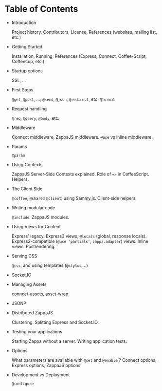 Table of Contents
=================

* Introduction

  Project history, Contributors, License, References (websites, mailing list, etc.)

* Getting Started

  Installation, Running, References (Express, Connect, Coffee-Script, Coffeecup, etc.)

* Startup options

  SSL, ...

* First Steps

  `@get`, `@post`, ...; `@send`, `@json`, `@redirect`, etc.
  `@format`

* Request handling

  `@req`, `@query`, `@body`, etc.

* Middleware

  Connect middleware, ZappaJS middleware. `@use` vs inline middleware.

* Params

  `@param`

* Using Contexts

  ZappaJS Server-Side Contexts explained. Role of `=>` in CoffeeScript. Helpers.

* The Client Side

  `@coffee`, `@shared`
  `@client`: using Sammy.js.
  Client-side helpers.

* Writing modular code

  `@include`. ZappaJS modules.

* Using Views for Content

  Express' legacy. Express3 views, `@locals` (global, response locals). Express2-compatible (`@use 'partials'`, `zappa.adapter`) views. Inline views.
  Postrendering.

* Serving CSS

  `@css`, and using templates (`@stylus`, ..)

* Socket.IO

* Managing Assets

  connect-assets, asset-wrap

* JSONP

* Distributed ZappaJS

  Clustering. Splitting Express and Socket.IO.

* Testing your applications

  Starting Zappa without a server. Writing application tests.

* Options

  What parameters are available with `@set` and `@enable` ?
  Connect options, Express options, ZappaJS options.

* Development vs Deployment

  `@configure`
